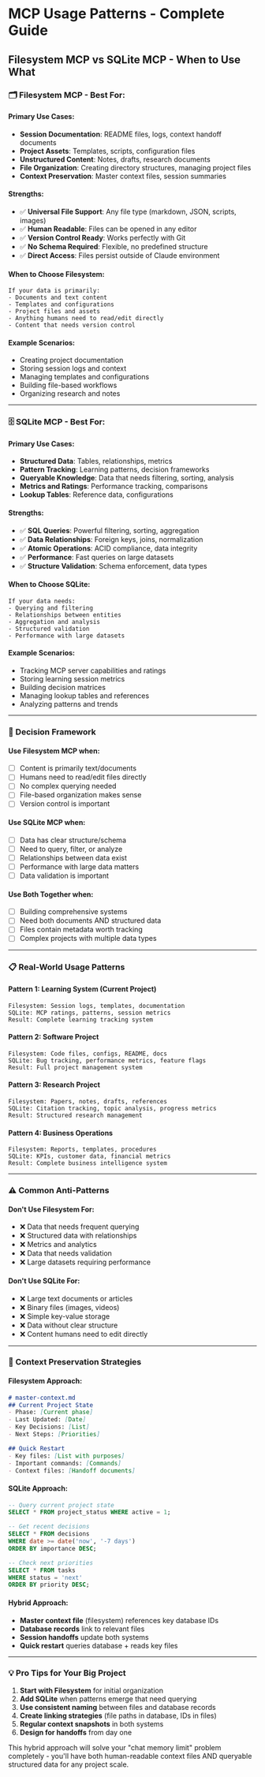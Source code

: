 # MCP Usage Patterns - Complete Guide

## Filesystem MCP vs SQLite MCP - When to Use What

### 🗂️ Filesystem MCP - Best For:

#### **Primary Use Cases:**
- **Session Documentation**: README files, logs, context handoff documents
- **Project Assets**: Templates, scripts, configuration files
- **Unstructured Content**: Notes, drafts, research documents
- **File Organization**: Creating directory structures, managing project files
- **Context Preservation**: Master context files, session summaries

#### **Strengths:**
- ✅ **Universal File Support**: Any file type (markdown, JSON, scripts, images)
- ✅ **Human Readable**: Files can be opened in any editor
- ✅ **Version Control Ready**: Works perfectly with Git
- ✅ **No Schema Required**: Flexible, no predefined structure
- ✅ **Direct Access**: Files persist outside of Claude environment

#### **When to Choose Filesystem:**
```
If your data is primarily:
- Documents and text content
- Templates and configurations  
- Project files and assets
- Anything humans need to read/edit directly
- Content that needs version control
```

#### **Example Scenarios:**
- Creating project documentation
- Storing session logs and context
- Managing templates and configurations
- Building file-based workflows
- Organizing research and notes

---

### 🗄️ SQLite MCP - Best For:

#### **Primary Use Cases:**
- **Structured Data**: Tables, relationships, metrics
- **Pattern Tracking**: Learning patterns, decision frameworks
- **Queryable Knowledge**: Data that needs filtering, sorting, analysis
- **Metrics and Ratings**: Performance tracking, comparisons
- **Lookup Tables**: Reference data, configurations

#### **Strengths:**
- ✅ **SQL Queries**: Powerful filtering, sorting, aggregation
- ✅ **Data Relationships**: Foreign keys, joins, normalization
- ✅ **Atomic Operations**: ACID compliance, data integrity
- ✅ **Performance**: Fast queries on large datasets
- ✅ **Structure Validation**: Schema enforcement, data types

#### **When to Choose SQLite:**
```
If your data needs:
- Querying and filtering
- Relationships between entities
- Aggregation and analysis
- Structured validation
- Performance with large datasets
```

#### **Example Scenarios:**
- Tracking MCP server capabilities and ratings
- Storing learning session metrics
- Building decision matrices
- Managing lookup tables and references
- Analyzing patterns and trends

---

### 🎯 Decision Framework

#### Use **Filesystem MCP** when:
- [ ] Content is primarily text/documents
- [ ] Humans need to read/edit files directly
- [ ] No complex querying needed
- [ ] File-based organization makes sense
- [ ] Version control is important

#### Use **SQLite MCP** when:
- [ ] Data has clear structure/schema
- [ ] Need to query, filter, or analyze
- [ ] Relationships between data exist  
- [ ] Performance with large data matters
- [ ] Data validation is important

#### Use **Both Together** when:
- [ ] Building comprehensive systems
- [ ] Need both documents AND structured data
- [ ] Files contain metadata worth tracking
- [ ] Complex projects with multiple data types

---

### 📋 Real-World Usage Patterns

#### **Pattern 1: Learning System (Current Project)**
```
Filesystem: Session logs, templates, documentation
SQLite: MCP ratings, patterns, session metrics
Result: Complete learning tracking system
```

#### **Pattern 2: Software Project**
```
Filesystem: Code files, configs, README, docs
SQLite: Bug tracking, performance metrics, feature flags
Result: Full project management system
```

#### **Pattern 3: Research Project**
```
Filesystem: Papers, notes, drafts, references
SQLite: Citation tracking, topic analysis, progress metrics
Result: Structured research management
```

#### **Pattern 4: Business Operations**
```
Filesystem: Reports, templates, procedures
SQLite: KPIs, customer data, financial metrics
Result: Complete business intelligence system
```

---

### ⚠️ Common Anti-Patterns

#### **Don't Use Filesystem For:**
- ❌ Data that needs frequent querying
- ❌ Structured data with relationships
- ❌ Metrics and analytics
- ❌ Data that needs validation
- ❌ Large datasets requiring performance

#### **Don't Use SQLite For:**
- ❌ Large text documents or articles
- ❌ Binary files (images, videos)
- ❌ Simple key-value storage
- ❌ Data without clear structure
- ❌ Content humans need to edit directly

---

### 🚀 Context Preservation Strategies

#### **Filesystem Approach:**
```markdown
# master-context.md
## Current Project State
- Phase: [Current phase]
- Last Updated: [Date]
- Key Decisions: [List]
- Next Steps: [Priorities]

## Quick Restart
- Key files: [List with purposes]
- Important commands: [Commands]
- Context files: [Handoff documents]
```

#### **SQLite Approach:**
```sql
-- Query current project state
SELECT * FROM project_status WHERE active = 1;

-- Get recent decisions
SELECT * FROM decisions 
WHERE date >= date('now', '-7 days')
ORDER BY importance DESC;

-- Check next priorities
SELECT * FROM tasks 
WHERE status = 'next' 
ORDER BY priority DESC;
```

#### **Hybrid Approach:**
- **Master context file** (filesystem) references key database IDs
- **Database records** link to relevant files
- **Session handoffs** update both systems
- **Quick restart** queries database + reads key files

---

### 💡 Pro Tips for Your Big Project

1. **Start with Filesystem** for initial organization
2. **Add SQLite** when patterns emerge that need querying
3. **Use consistent naming** between files and database records
4. **Create linking strategies** (file paths in database, IDs in files)
5. **Regular context snapshots** in both systems
6. **Design for handoffs** from day one

This hybrid approach will solve your "chat memory limit" problem completely - you'll have both human-readable context files AND queryable structured data for any project scale.
